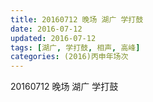 ```yaml
---
title: 20160712 晚场 湖广 学打鼓
date: 2016-07-12
updated: 2016-07-12
tags: [湖广, 学打鼓, 相声, 高峰] 
categories: (2016)丙申年场次 
---
```

20160712 晚场 湖广 学打鼓
